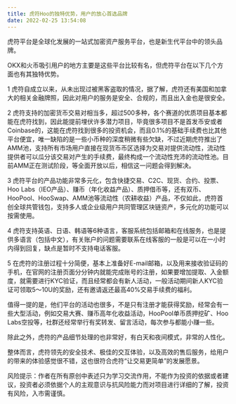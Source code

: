 ```yaml
---
title: 虎符Hoo的独特优势，用户的放心首选品牌
date: 2022-02-25 13:54:08
---
```

虎符平台是全球化发展的一站式加密资产服务平台，也是新生代平台中的领头品牌。

OKX和火币吸引用户的地方主要是这些平台比较有名，但虎符平台在以下几个方面也有其独特优势。

1 虎符自成立以来，从未出现过被黑客盗取的情况，据了解，虎符还有美国和加拿大的相关金融牌照，因此对用户的服务是安全、合规的，而且出入金也是很安全。

2 虎符支持的加密货币交易对相当多，超过500多种，各个赛道的优质项目基本都能在虎符找到，因此能提前埋伏许多潜力项目，毕竟很多项目不是首发币安或者Coinbase的，这能在虎符找到很多的投资机会，而且0.1%的基础手续费也比其他平台便宜，唯一缺陷的是一些小币种的深度稍微有些欠缺，不过近期虎符推出了AMM池，支持所有市场用户直接在现货币币区选择为交易对提供流动性，流动性提供者可以瓜分该交易对产生的手续费，最终构成一个流动性充沛的流动性池。目前AMM正在测试阶段，等全面开放以后，相信这一问题会得到解决。

3 虎符平台的产品功能非常多元化，包含快捷交易、C2C、现货、合约、投票、Hoo Labs（IEO产品）、赚币（年化收益产品）、质押借币等，还有双币、HooPool、HooSwap、AMM池等流动性（农耕收益）产品，不仅如此，虎符首创全球共管钱包，支持多人或企业级用户共同管理区块链资产，多元化的功能可以按需使用。

4 虎符支持英语、日语、韩语等6种语言，客服系统包括邮箱和在线服务，也是提供多语言（包括中文），有关账户的问题需要联系在线客服的一般是可以在一小时内得到回复，缺点是暂时不支持电话客服。

5 在虎符的注册过程十分简便，基本上准备好E-mail邮箱，以及用来接收验证码的手机，在官网的注册页面分分钟内就能完成账号的注册，如果要增加提取、入金额度，就需要进行KYC验证，而且经常都会有新人活动，一般活动期间新人KYC验证可领取5～10U的奖励，还有邀请返还最高40%交易手续费的福利。

值得一提的是，他们平台的活动也很多，不是只有注册才能获得奖励，经常会有一些大型活动，例如交易大赛、赚币高年化收益活动，HooPool单币质押挖矿、Hoo Labs空投等，社群还经常举行有奖转发、留言活动，每次参与都能小赚一些。

除此之外，虎符的产品细节处理的也非常好，有白天和夜间模式，非常的人性化。

整体而言，虎符领先的安全技术、极佳的交互体验，以及高效的售后服务，给用户的带来的体验感觉很不错，这也很符合虎符“让交易更简单”的发展愿景。


风险提示：作者在所有原创中表述只为学习交流作用，不能作为投资的依据或者建议，投资者必须依据个人的主观意识与抗风险能力而对项目进行详细的了解，投资有风险，入市需谨慎。